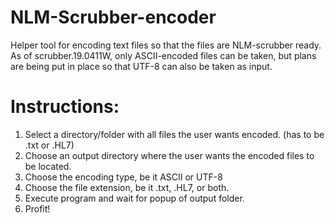 # NLM-Scrubber-encoder
Helper tool for encoding text files so that the files are NLM-scrubber ready. As of scrubber.19.0411W, only ASCII-encoded files can be taken, but plans are being put in place so that UTF-8 can also be taken as input.

# Instructions:
1. Select a directory/folder with all files the user wants encoded. (has to be .txt or .HL7)
2. Choose an output directory where the user wants the encoded files to be located.
3. Choose the encoding type, be it ASCII or UTF-8
4. Choose the file extension, be it .txt, .HL7, or both.
5. Execute program and wait for popup of output folder.
6. Profit!
